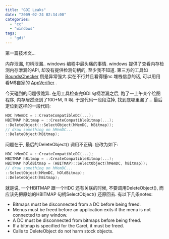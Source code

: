 ```yaml
---
title: "GDI Leaks"
date: "2009-02-24 02:34:00"
categories: 
  - "cc"
  - "windows"
tags: 
  - "gdi"
---
```


第一篇技术文...

内存泄漏, 句柄泄漏.. windows 编程中最头痛的事情. windows 提供了查看内存检测内存泄漏的API, 却没有提供检测句柄的, 至少我不知道. 第三方的工具如[BoundsChecker](http://www.compuware.com/products/devpartner/visualc.htm) 倒是异常强大.实在不行并且看得懂nc 堆栈信息的话, 可以用用看M$自家的 [AppVerifier](http://www.microsoft.com/downloads/details.aspx?FamilyID=c4a25ab9-649d-4a1b-b4a7-c9d8b095df18&DisplayLang=en) .

今天碰到的问题很诡异. 在用工具检查完GDI 句柄泄漏之后, 跑了一上午某个绘图程序, 内存居然涨到了100+M, ft 啊. 于是代码一段段注掉, 找到底哪里漏了... 最后定位到这样的一段代码:

```cpp
HDC hMemDC = ::CreateCompatibleDC(...);
HBITMAP hBitmap = ::CreateCompatibleBitmap(...);
::DeleteObject(::SelectObject(hMemDC, hBitmap));
// draw something on hMemDC...
::DeleteObject(hBitmap);
```

问题在于, 最后的DeleteObject() 调用不正确. 应改为如下:

```cpp
HDC hMemDC = ::CreateCompatibleDC(...);
HBITMAP hBitmap = ::CreateCompatibleBitmap(...);
HBITMAP hOldBitmap = (HBITMAP)::SelectObject(hMemDC, hBitmap));
// draw something on hMemDC...
::SelectObject(hMemDC, hOldBitmap);
::DeleteObject(hBitmap);
```

就是说, 一个HBITMAP 跟一个HDC 还有关联的时候, 不要调用DeleteObject(), 而应该先把原始的HBITMAP 句柄SelectObject() 还原回去. 有以下几条notes:

- Bitmaps must be disconnected from a DC before being freed.
- Menus must be freed before an application exits if the menu is not connected to any window.
- A DC must be disconnected from bitmaps before being freed.
- If a bitmap is specified for the Caret, it must be freed.
- Calls to DeleteObject do not harm stock objects.
